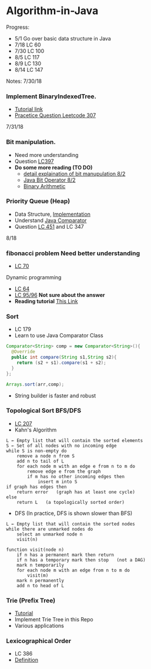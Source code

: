# Algorithm-in-Java

Progress:
* 5/1 Go over basic data structure in Java
* 7/18 LC 60
* 7/30 LC 100
* 8/5 LC 117
* 8/9 LC 130
* 8/14 LC 147


Notes:
7/30/18

### Implement BinaryIndexedTree. 
* [Tutorial link](https://www.geeksforgeeks.org/binary-indexed-tree-or-fenwick-tree-2/)
* [Pracetice Question Leetcode 307](https://leetcode.com/problems/range-sum-query-mutable/discuss/75766/Java-Binary-Indexed-Tree)

7/31/18
### Bit manipulation.
* Need more understanding
* Question [LC397](https://leetcode.com/problems/integer-replacement/discuss/87920/A-couple-of-Java-solutions-with-explanations)
* **Do some more reading (TO DO)**
  * [detail explaination of bit manupulation 8/2](https://leetcode.com/problems/sum-of-two-integers/discuss/84278/A-summary:-how-to-use-bit-manipulation-to-solve-problems-easily-and-efficiently)
  * [Java Bit Operator 8/2](https://www.vojtechruzicka.com/bit-manipulation-java-bitwise-bit-shift-operations/)
  * [Binary Arithmetic](https://ryanstutorials.net/binary-tutorial/binary-arithmetic.php)

### Priority Queue (Heap)
* Data Structure, [Implementation](https://www.geeksforgeeks.org/priority-queue-set-1-introduction)
* Understand [Java Comparator](https://www.geeksforgeeks.org/implement-priorityqueue-comparator-java/)
* Question [LC 451](https://leetcode.com/problems/sort-characters-by-frequency/discuss/93420/Java-O(n)-Bucket-Sort-Solution-O(nlogn)-PriorityQueue-Solution-easy-to-understand) and LC 347

8/18
### fibonacci problem **Need better understanding**
* [LC 70](https://leetcode.com/problems/climbing-stairs/discuss/)

Dynamic programming
* [LC 64](https://leetcode.com/problems/minimum-path-sum/description/)
* [LC 95/96](https://leetcode.com/problems/unique-binary-search-trees-ii/description/) **Not sure about the answer**
* **Reading tutorial** [This Link](https://www.hackerearth.com/practice/algorithms/dynamic-programming/introduction-to-dynamic-programming-1/tutorial/)


### Sort 
* LC 179
* Learn to use Java Comparator Class
```java
Comparator<String> comp = new Comparator<String>(){
  @Override
  public int compare(String s1,String s2){
    return (s2 + s1).compare(s1 + s2);
  }
};

Arrays.sort(arr,comp);
```
* String builder is faster and robust

### Topological Sort BFS/DFS
* [LC 207](https://leetcode.com/problems/course-schedule/discuss/58523/JAVA-Easy-Version-To-UnderStand!!!!!!!!!!!!!!!!!)
* Kahn's Algorithm
```
L ← Empty list that will contain the sorted elements
S ← Set of all nodes with no incoming edge
while S is non-empty do
    remove a node n from S
    add n to tail of L
    for each node m with an edge e from n to m do
        remove edge e from the graph
        if m has no other incoming edges then
            insert m into S
if graph has edges then
    return error   (graph has at least one cycle)
else 
    return L   (a topologically sorted order)
```
* DFS (In practice, DFS is shown slower than BFS)
```
L ← Empty list that will contain the sorted nodes
while there are unmarked nodes do
    select an unmarked node n
    visit(n) 
    
function visit(node n)
    if n has a permanent mark then return
    if n has a temporary mark then stop   (not a DAG)
    mark n temporarily
    for each node m with an edge from n to m do
        visit(m)
    mark n permanently
    add n to head of L
```

### Trie (Prefix Tree)
* [Tutorial](https://leetcode.com/articles/implement-trie-prefix-tree/)
* Implement Trie Tree in this Repo
* Various applications


### Lexicographical Order
* LC 386
* [Definition](http://mathworld.wolfram.com/LexicographicOrder.html)
